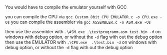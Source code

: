 You would have to compile the emulator yourself with GCC

you can compile the CPU via `gcc Custom_8bit_CPU_EMULATOR.c -o CPU.exe -Os`
you can compile the assembler via `gcc ASSEMBLER.c -o ASM.exe -Os`

then use the assembler with `.\ASM.exe .\testprogramm.asm test.bin -d` on windows with debug option, or without the `-d` flag with out the debug option
then use the EMULATOR with `.\CPU.exe  .\test.bin -d` on windows with debug option, or without the `-d` flag with out the debug option
